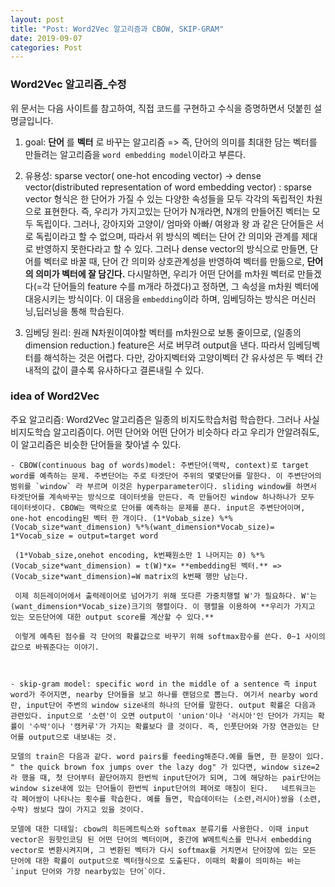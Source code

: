 ```yaml
---
layout: post
title: "Post: Word2Vec 알고리즘과 CBOW, SKIP-GRAM"
date: 2019-09-07
categories: Post
---
```


### Word2Vec 알고리즘_수정

위 문서는 다음 사이트를 참고하여, 직접 코드를 구현하고 수식을 증명하면서 덧붙힌 설명글입니다.

1. goal: **단어** 를 **벡터** 로 바꾸는 알고리즘 => 즉, 단어의 의미를 최대한 담는 벡터를 만들려는 알고리즘을 `word embedding model`이라고 부른다.


2. 유용성: sparse vector( one-hot encoding vector) -> dense vector(distributed representation of word embedding vector) : sparse vector 형식은 한 단어가 가질 수 있는 다양한 속성들을 모두 각각의 독립적인 차원으로 표현한다. 즉, 우리가 가지고있는 단어가 N개라면, N개의 만들어진 벡터는 모두 독립이다.                                                                                                           그러나, 강아지와 고양이/ 엄마와 아빠/ 여왕과 왕 과 같은 단어들은 서로 독립이라고 할 수 없으며, 따라서 위 방식의 벡터는 단어 간 의미와 관계를 제대로 반영하지 못한다라고 할 수 있다. 그러나 dense vector의 방식으로 만들면, 단어를 벡터로 바꿀 때, 단어 간 의미와 상호관계성을 반영하여 벡터를 만듦으로, __단어의 의미가 벡터에 잘 담긴다.__ 다시말하면, 우리가 어떤 단어를 m차원 벡터로 만들겠다(=각 단어들의 feature 수를 m개라 하겠다)고 정하면, 그 속성을 m차원 벡터에 대응시키는 방식이다. 이 대응을 `embedding`이라 하며, 임베딩하는 방식은 머신러닝,딥러닝을 통해 학습된다. 


3. 임베딩 원리: 원래 N차원이여야할 벡터를 m차원으로 보통 줄이므로, (일종의 dimension reduction.) feature은 서로 버무려 output을 낸다. 따라서 임베딩벡터를 해석하는 것은 어렵다. 다만, 강아지벡터와 고양이벡터 간 유사성은 두 벡터 간 내적의 값이 클수록 유사하다고 결론내릴 수 있다.

### idea of Word2Vec

주요 알고리즘: Word2Vec 알고리즘은 일종의 비지도학습처럼 학습한다. 그러나 사실 비지도학습 알고리즘이다. 어떤 단어와 어떤 단어가 비슷하다 라고 우리가 안알려줘도, 이 알고리즘은 비슷한 단어들을 찾아낼 수 있다.

    - CBOW(continuous bag of words)model: 주변단어(맥락, context)로 target word를 예측하는 문제. 주변단어는 주로 타겟단어 주위의 몇몇단어를 말한다. 이 주변단어의 범위를 `window` 라 부르며 이것은 hyperparameter이다. sliding window를 하면서 타겟단어를 계속바꾸는 방식으로 데이터셋을 만든다. 즉 만들어진 window 하나하나가 모두 데이터셋이다. CBOW는 맥락으로 단어를 예측하는 문제를 푼다. input은 주변단어이며, one-hot encoding된 벡터 한 개이다. (1*Vobab_size) %*% (Vocab_size*want_dimension) %*%(want_dimension*Vocab_size)= 1*Vocab_size = output=target word
    
     (1*Vobab_size,onehot encoding, k번째원소만 1 나머지는 0) %*% (Vocab_size*want_dimension) = t(W)*x= **embedding된 벡터.** => (Vocab_size*want_dimension)=W matrix의 k번째 행만 남는다. 
     
     이제 히든레이어에서 출력레이어로 넘어가기 위해 또다른 가중치행렬 W'가 필요하다. W'는 (want_dimension*Vocab_size)크기의 행렬이다. 이 행렬을 이용하여 **우리가 가지고 있는 모든단어에 대한 output score를 계산할 수 있다.** 
     
     이렇게 예측된 점수를 각 단어의 확률값으로 바꾸기 위해 softmax함수를 쓴다. 0~1 사이의 값으로 바꿔준다는 이야기. 
     
     
    
    - skip-gram model: specific word in the middle of a sentence 즉 input word가 주어지면, nearby 단어들을 보고 하나를 랜덤으로 뽑는다. 여기서 nearby word란, input단어 주변의 window size내의 하나의 단어를 말한다. output 확률은 다음과 관련있다. input으로 '소련'이 오면 output이 'union'이나 '러시아'인 단어가 가지는 확률이 '수박'이나 '캥커루'가 가지는 확률보다 클 것이다. 즉, 인풋단어와 가장 연관있는 단어를 output으로 내보내는 것. 
    
    모델의 train은 다음과 같다. word pairs를 feeding해준다.예를 들면, 한 문장이 있다. " the quick brown fox jumps over the lazy dog" 가 있다면, window size=2라 했을 때, 첫 단어부터 끝단어까지 한번씩 input단어가 되며, 그에 해당하는 pair단어는 window size내에 있는 단어들이 한번씩 input단어의 페어로 매칭이 된다.   네트워크는 각 페어쌍이 나타나는 횟수를 학습한다. 예를 들면, 학습데이터는 (소련,러시아)쌍을 (소련, 수박) 쌍보다 많이 가지고 있을 것이다. 
    
    모델에 대한 디테일: cbow의 히든메트릭스와 softmax 분류기를 사용한다. 이때 input vector은 원핫인코딩 된 어떤 단어의 벡터이며, 중간에 W메트릭스를 만나서 embedding vector로 변환시켜지며, 그 변환된 벡터가 다시 softmax를 거치면서 단어장에 있는 모든 단어에 대한 확률이 output으로 벡터형식으로 도출된다. 이때의 확률이 의미하는 바는 `input 단어와 가장 nearby있는 단어`이다. 
